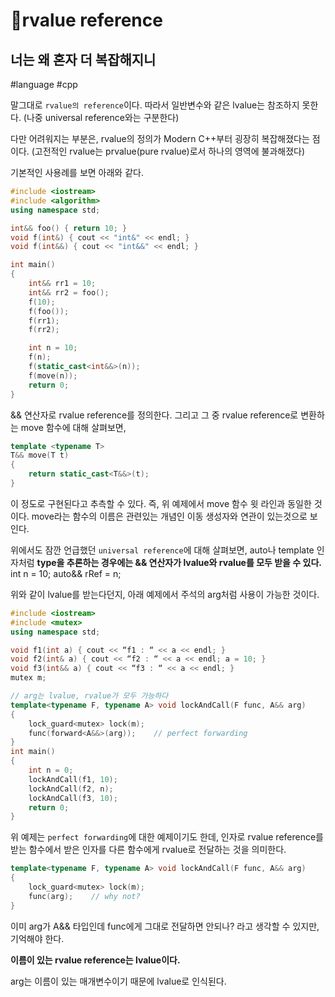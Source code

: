 # 🤚rvalue reference
## 너는 왜 혼자 더 복잡해지니
#language  #cpp

말그대로 `rvalue의 reference`이다. 따라서 일반변수와 같은 lvalue는 참조하지 못한다.
(나중 universal reference와는 구분한다)

다만 어려워지는 부분은,
rvalue의 정의가 Modern C++부터 굉장히 복잡해졌다는 점이다.
(고전적인 rvalue는 prvalue(pure rvalue)로서 하나의 영역에 불과해졌다)

기본적인 사용례를 보면 아래와 같다.

```cpp
#include <iostream>
#include <algorithm>
using namespace std;

int&& foo() { return 10; }
void f(int&) { cout << "int&" << endl; }
void f(int&&) { cout << "int&&" << endl; }

int main()
{
	int&& rr1 = 10;
	int&& rr2 = foo();
	f(10); 
	f(foo()); 
	f(rr1); 
	f(rr2); 

	int n = 10;
	f(n); 
	f(static_cast<int&&>(n)); 
	f(move(n)); 
	return 0;
}
```

&& 연산자로 rvalue reference를 정의한다.
그리고 그 중 rvalue reference로 변환하는 move 함수에 대해 살펴보면,

```cpp
template <typename T>
T&& move(T t)
{
    return static_cast<T&&>(t);
}
```

이 정도로 구현된다고 추측할 수 있다. 즉, 위 예제에서 move 함수 윗 라인과 동일한 것이다.
move라는 함수의 이름은 관련있는 개념인 이동 생성자와 연관이 있는것으로 보인다.


위에서도 잠깐 언급했던 `universal reference`에 대해 살펴보면,
auto나 template 인자처럼 **type을 추론하는 경우에는 && 연산자가 lvalue와 rvalue를 모두 받을 수 있다.**
int n = 10;
auto&& rRef = n;

위와 같이 lvalue를 받는다던지,
아래 예제에서 주석의 arg처럼 사용이 가능한 것이다.

```cpp
#include <iostream>
#include <mutex>
using namespace std;

void f1(int a) { cout << “f1 : “ << a << endl; }
void f2(int& a) { cout << “f2 : “ << a << endl; a = 10; }
void f3(int&& a) { cout << “f3 : “ << a << endl; }
mutex m;

// arg는 lvalue, rvalue가 모두 가능하다
template<typename F, typename A> void lockAndCall(F func, A&& arg)
{
	lock_guard<mutex> lock(m);
	func(forward<A&&>(arg));    // perfect forwarding
}
int main()
{
	int n = 0;
	lockAndCall(f1, 10); 
	lockAndCall(f2, n); 
	lockAndCall(f3, 10); 
	return 0;
}
```

위 예제는 `perfect forwarding`에 대한 예제이기도 한데, 인자로 rvalue reference를 받는 함수에서 받은 인자를 다른 함수에게 rvalue로 전달하는 것을 의미한다.

```cpp
template<typename F, typename A> void lockAndCall(F func, A&& arg)
{
	lock_guard<mutex> lock(m);
	func(arg);    // why not?
}
```

이미 arg가 A&& 타입인데 func에게 그대로 전달하면 안되나? 라고 생각할 수 있지만,
기억해야 한다.

**이름이 있는 rvalue reference는 lvalue이다.**

arg는 이름이 있는 매개변수이기 때문에 lvalue로 인식된다.